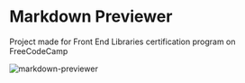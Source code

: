 # Markdown Previewer
Project made for Front End Libraries certification program on FreeCodeCamp

![markdown-previewer](https://i.ibb.co/HntN9wx/markdown-previewer.jpg)
